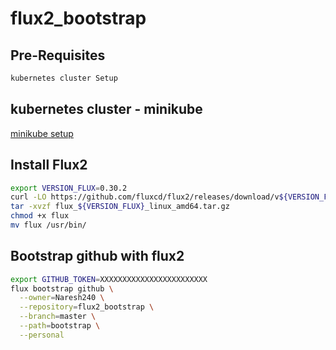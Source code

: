 # flux2_bootstrap

## Pre-Requisites

```bash
kubernetes cluster Setup
```

## kubernetes cluster - minikube
[minikube setup](https://github.com/Naresh240/kubernetes/blob/main/minikube-setup/README.md)

## Install Flux2

```bash
export VERSION_FLUX=0.30.2 
curl -LO https://github.com/fluxcd/flux2/releases/download/v${VERSION_FLUX}/flux_${VERSION_FLUX}_linux_amd64.tar.gz
tar -xvzf flux_${VERSION_FLUX}_linux_amd64.tar.gz
chmod +x flux 
mv flux /usr/bin/
```
  
## Bootstrap github with flux2

```bash
export GITHUB_TOKEN=XXXXXXXXXXXXXXXXXXXXXXXX
flux bootstrap github \
  --owner=Naresh240 \
  --repository=flux2_bootstrap \
  --branch=master \
  --path=bootstrap \
  --personal
```
